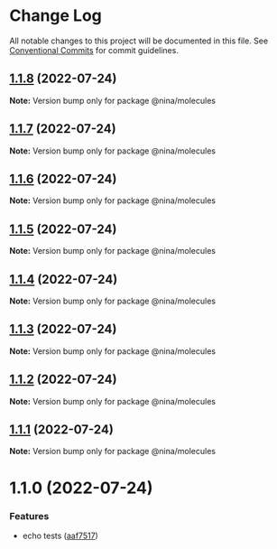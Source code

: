 # Change Log

All notable changes to this project will be documented in this file.
See [Conventional Commits](https://conventionalcommits.org) for commit guidelines.

## [1.1.8](https://github.com/marcosgotze/nina/compare/@nina/molecules@1.1.7...@nina/molecules@1.1.8) (2022-07-24)

**Note:** Version bump only for package @nina/molecules





## [1.1.7](https://github.com/marcosgotze/nina/compare/@nina/molecules@1.1.6...@nina/molecules@1.1.7) (2022-07-24)

**Note:** Version bump only for package @nina/molecules





## [1.1.6](https://github.com/marcosgotze/nina/compare/@nina/molecules@1.1.5...@nina/molecules@1.1.6) (2022-07-24)

**Note:** Version bump only for package @nina/molecules





## [1.1.5](https://github.com/marcosgotze/nina/compare/@nina/molecules@1.1.4...@nina/molecules@1.1.5) (2022-07-24)

**Note:** Version bump only for package @nina/molecules





## [1.1.4](https://github.com/marcosgotze/nina/compare/@nina/molecules@1.1.3...@nina/molecules@1.1.4) (2022-07-24)

**Note:** Version bump only for package @nina/molecules





## [1.1.3](https://github.com/marcosgotze/nina/compare/@nina/molecules@1.1.2...@nina/molecules@1.1.3) (2022-07-24)

**Note:** Version bump only for package @nina/molecules





## [1.1.2](https://github.com/marcosgotze/nina/compare/@nina/molecules@1.1.1...@nina/molecules@1.1.2) (2022-07-24)

**Note:** Version bump only for package @nina/molecules





## [1.1.1](https://github.com/marcosgotze/nina/compare/@nina/molecules@1.1.0...@nina/molecules@1.1.1) (2022-07-24)

**Note:** Version bump only for package @nina/molecules





# 1.1.0 (2022-07-24)


### Features

* echo tests ([aaf7517](https://github.com/marcosgotze/nina/commit/aaf75177243ec3325d701b5a1d07e73dd6b81c3a))
